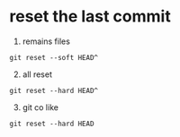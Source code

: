 # reset the last commit

1. remains files
```
git reset --soft HEAD^
```

2. all reset
```
git reset --hard HEAD^
```

3. git co like
```
git reset --hard HEAD
```
